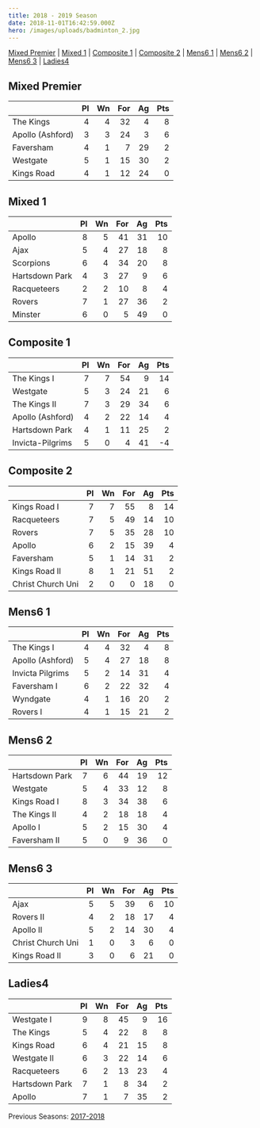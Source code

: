 ```yaml
---
title: 2018 - 2019 Season
date: 2018-11-01T16:42:59.000Z
hero: /images/uploads/badminton_2.jpg
---
```

[Mixed Premier](#mixed-premier) | [Mixed 1](#mixed-1) | [Composite 1](#composite-1) | [Composite 2](#composite-2) | [Mens6 1](#mens6-1) | [Mens6 2](#mens6-2) | [Mens6 3](#mens6-3) | [Ladies4](#ladies4)

## Mixed Premier

|                  | Pl  | Wn  | For | Ag  | Pts |
| ---------------- | --: | --: | --: | --: | --: |
| The Kings        | 4   | 4   | 32  | 4   | 8   |
| Apollo (Ashford) | 3   | 3   | 24  | 3   | 6   |
| Faversham        | 4   | 1   | 7   | 29  | 2   |
| Westgate         | 5   | 1   | 15  | 30  | 2   |
| Kings Road       | 4   | 1   | 12  | 24  | 0   |


## Mixed 1

|                | Pl  | Wn  | For | Ag  | Pts |
| -------------- | --: | --: | --: | --: | --: |
| Apollo         | 8   | 5   | 41  | 31  | 10  |
| Ajax           | 5   | 4   | 27  | 18  | 8   |
| Scorpions      | 6   | 4   | 34  | 20  | 8   |
| Hartsdown Park | 4   | 3   | 27  | 9   | 6   |
| Racqueteers    | 2   | 2   | 10  | 8   | 4   |
| Rovers         | 7   | 1   | 27  | 36  | 2   |
| Minster        | 6   | 0   | 5   | 49  | 0   |



## Composite 1

|                  | Pl  | Wn  | For | Ag  | Pts |
| ---------------- | --: | --: | --: | --: | --: |
| The Kings I      | 7   | 7   | 54  | 9   | 14  |
| Westgate         | 5   | 3   | 24  | 21  | 6   |
| The Kings II     | 7   | 3   | 29  | 34  | 6   |
| Apollo (Ashford) | 4   | 2   | 22  | 14  | 4   |
| Hartsdown Park   | 4   | 1   | 11  | 25  | 2   |
| Invicta-Pilgrims | 5   | 0   | 4   | 41  | -4  |



## Composite 2

|                   | Pl  | Wn  | For | Ag  | Pts |
| ----------------- | --: | --: | --: | --: | --: |
| Kings Road I      | 7   | 7   | 55  | 8   | 14  |
| Racqueteers       | 7   | 5   | 49  | 14  | 10  |
| Rovers            | 7   | 5   | 35  | 28  | 10  |
| Apollo            | 6   | 2   | 15  | 39  | 4   |
| Faversham         | 5   | 1   | 14  | 31  | 2   |
| Kings Road II     | 8   | 1   | 21  | 51  | 2   |
| Christ Church Uni | 2   | 0   | 0   | 18  | 0   |



## Mens6 1

|                  | Pl  | Wn  | For | Ag  | Pts |
| ---------------- | --: | --: | --: | --: | --: |
| The Kings I      | 4   | 4   | 32  | 4   | 8   |
| Apollo (Ashford) | 5   | 4   | 27  | 18  | 8   |
| Invicta Pilgrims | 5   | 2   | 14  | 31  | 4   |
| Faversham I      | 6   | 2   | 22  | 32  | 4   |
| Wyndgate         | 4   | 1   | 16  | 20  | 2   |
| Rovers I         | 4   | 1   | 15  | 21  | 2   |




## Mens6 2

|                | Pl  | Wn  | For | Ag  | Pts |
| -------------- | --: | --: | --: | --: | --: |
| Hartsdown Park | 7   | 6   | 44  | 19  | 12  |
| Westgate       | 5   | 4   | 33  | 12  | 8   |
| Kings Road I   | 8   | 3   | 34  | 38  | 6   |
| The Kings II   | 4   | 2   | 18  | 18  | 4   |
| Apollo I       | 5   | 2   | 15  | 30  | 4   |
| Faversham II   | 5   | 0   | 9   | 36  | 0   |



## Mens6 3

|                   | Pl  | Wn  | For | Ag  | Pts |
| ----------------- | --: | --: | --: | --: | --: |
| Ajax              | 5   | 5   | 39  | 6   | 10  |
| Rovers II         | 4   | 2   | 18  | 17  | 4   |
| Apollo II         | 5   | 2   | 14  | 30  | 4   |
| Christ Church Uni | 1   | 0   | 3   | 6   | 0   |
| Kings Road II     | 3   | 0   | 6   | 21  | 0   |


## Ladies4

|                | Pl  | Wn  | For | Ag  | Pts |
| -------------- | --: | --: | --: | --: | --: |
| Westgate I     | 9   | 8   | 45  | 9   | 16  |
| The Kings      | 5   | 4   | 22  | 8   | 8   |
| Kings Road     | 6   | 4   | 21  | 15  | 8   |
| Westgate II    | 6   | 3   | 22  | 14  | 6   |
| Racqueteers    | 6   | 2   | 13  | 23  | 4   |
| Hartsdown Park | 7   | 1   | 8   | 34  | 2   |
| Apollo         | 7   | 1   | 7   | 35  | 2   |


Previous Seasons: [2017-2018](/tables/season-2017-2018)
